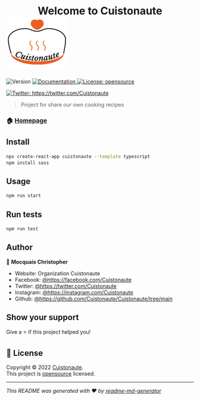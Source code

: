 # <center> Welcome to Cuistonaute </center> ![logo-couleur](https://github.com/Cuistonaute/Cuistonaute/blob/develop/Frontend/public/images/logo-couleur.png)

<p>
  <img alt="Version" src="https://img.shields.io/badge/version-0.1.0-blue.svg?cacheSeconds=2592000" />
  <a href="Documentation" target="_blank">
    <img alt="Documentation" src="https://img.shields.io/badge/documentation-yes-brightgreen.svg" />
  </a>
  <a href="openSource" target="_blank">
    <img alt="License: opensource" src="https://img.shields.io/badge/License-opensource-yellow.svg" />
  </a>
</p>
<p>
  <!-- <a href="https://facebook.com/Cuistonaute" target="_blank">
    <img alt="Facebook: https://facebook.com/Cuistonaute" src="https://img.shields.io/badge/facebook-the-badge&logo=facebook&logoColor=white" />
  </a> -->
  <a href="https://twitter.com/Cuistonaute" target="_blank">
    <img alt="Twitter: https://twitter.com/Cuistonaute" src="https://img.shields.io/twitter/follow/Cuistonaute?color=1da1f2&label=twitter" />
  </a>
  <!-- <a href="https://instagram.com/Cuistonaute" target="_blank">
    <img alt="Instagram: https://instagram.com/Cuistonaute" src="https://img.shields.io/instagram/follow/Cuistonaute?color=1da1f2&label=instagram" />
  </a> -->
</p>

> Project for share our own cooking recipes

### 🏠 [Homepage](index.html)

## Install

```sh
npx create-react-app cuistonaute --template typescript
npm install sass
```

## Usage

```sh
npm run start
```

## Run tests

```sh
npm run test
```

## Author

👤 **Mocquais Christopher**

* Website: Organization Cuistonaute
* Facebook: [@https:\/\/facebook.com\/Cuistonaute](https://facebook.com/https:\/\/facebook.com\/Cuistonaute)
* Twitter: [@https:\/\/twitter.com\/Cuistonaute](https://twitter.com/https:\/\/twitter.com\/Cuistonaute)
* Instagram: [@https:\/\/instagram.com\/Cuistonaute](https://instagram.com/https:\/\/instagram.com\/Cuistonaute)
* Github: [@https:\/\/github.com\/Cuistonaute\/Cuistonaute\/tree\/main](https://github.com/https:\/\/github.com\/Cuistonaute\/Cuistonaute\/tree\/main)

## Show your support

Give a ⭐️ if this project helped you!

## 📝 License

Copyright © 2022 [Cuistonaute](https://github.com/https:\/\/github.com\/Cuistonaute\/Cuistonaute\/tree\/main).<br />
This project is [opensource](OpenSource) licensed.

***
_This README was generated with ❤️ by [readme-md-generator](https://github.com/kefranabg/readme-md-generator)_
